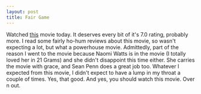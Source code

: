 ```yaml
---
layout: post
title: Fair Game
---
```


Watched [this](http://www.imdb.com/title/tt0977855/) movie today. It deserves every bit of it's 7.0 rating, probably more. I read some fairly ho-hum reviews about this movie, so wasn't expecting a lot, but what a powerhouse movie. Admittedly, part of the reason I went to the movie because Naomi Watts is in the movie (I totally loved her in 21 Grams) and she didn't disappoint this time either. She carries the movie with grace, and Sean Penn does a great job too. Whatever I expected from this movie, I didn't expect to have a lump in my throat a couple of times. Yes, that good. And yes, you should watch this movie. Over n out.
